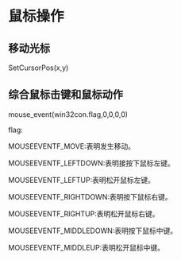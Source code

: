 # 鼠标操作

## 移动光标

SetCursorPos(x,y)

## 综合鼠标击键和鼠标动作

mouse_event(win32con.flag,0,0,0,0)

flag:

MOUSEEVENTF_MOVE:表明发生移动。

MOUSEEVENTF_LEFTDOWN:表明接按下鼠标左键。

MOUSEEVENTF_LEFTUP:表明松开鼠标左键。

MOUSEEVENTF_RIGHTDOWN:表明按下鼠标右键。

MOUSEEVENTF_RIGHTUP:表明松开鼠标右键。

MOUSEEVENTF_MIDDLEDOWN:表明按下鼠标中键。

MOUSEEVENTF_MIDDLEUP:表明松开鼠标中键。


